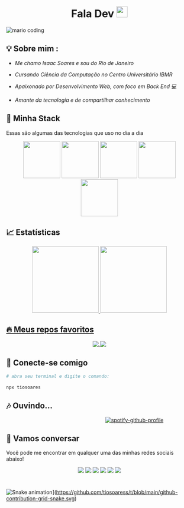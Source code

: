 
<h1 align="center">Fala Dev <img src="https://media.giphy.com/media/hvRJCLFzcasrR4ia7z/giphy.gif" width="30px"></h1>

![mario coding](https://i.imgur.com/1ZvVkDc.gif)

## 💡 Sobre mim :
 - *Me chamo Isaac Soares e sou do Rio de Janeiro* 

 - *Cursando Ciência da Computação no Centro Universitário IBMR* 
 
 - *Apaixonado por Desenvolvimento Web, com foco em Back End 💻* 
 
 - *Amante da tecnologia e de compartilhar conhecimento* 


## 🔮 Minha Stack
Essas são algumas das tecnologias que uso no dia a dia

<div align="center">
 <img src="https://media3.giphy.com/media/ln7z2eWriiQAllfVcn/200w.webp" width="100">      
 <img src="https://i.giphy.com/media/eNAsjO55tPbgaor7ma/200w.webp" width="100">      
 <img src="https://i.giphy.com/media/KzJkzjggfGN5Py6nkT/200.webp" width="100">      
 <img src="https://i.giphy.com/media/IdyAQJVN2kVPNUrojM/200.webp" width="100">      
 <img src="https://media.giphy.com/media/LMt9638dO8dftAjtco/giphy.gif" width="100">
</div>


## 📈 Estatísticas

<div align="center">
  <a href="https://github.com/tiosoaress">
  <img height="180em" src="https://github-readme-stats.vercel.app/api/top-langs/?username=tiosoaress&layout=compact&langs_count=7&theme=react&hide_border=true"/>
  <img height="180em" src="https://github-readme-stats.vercel.app/api?username=tiosoaress&show_icons=true&theme=react&include_all_commits=true&count_private=true&hide_border=true"/>
</div>

## 🔥 Meus repos favoritos

<div align="center">
 <a href="https://github.com/tiosoaress">
  <img align="center" src="https://github-readme-stats.vercel.app/api/pin/?username=tiosoaress&repo=MidNight&theme=react&hide_border=true" />
</a>
<a href="https://github.com/tiosoaress">
  <img align="center" src="https://github-readme-stats.vercel.app/api/pin/?username=tiosoaress&repo=AmericaGG&theme=react&hide_border=true" />
</a>
</div>
 
## 🍻 Conecte-se comigo

```bash
# abra seu terminal e digite o comando: 
 
npx tiosoares
````

## 🎶 Ouvindo...

                                                                    [![spotify-github-profile](https://spotify-github-profile.vercel.app/api/view?uid=12146821908\&cover_image=true\&theme=default\&bar_color_cover=true)](https://spotify-github-profile.vercel.app/api/view?uid=12146821908&redirect=true)

## :speech_balloon: Vamos conversar

Você pode me encontrar em qualquer uma das minhas redes sociais abaixo!

<div align="center">
<a href="https://twitter.com/tiosoares" target="_blank"><img src="https://img.shields.io/badge/Twitter-2CA5E0?style=for-the-badge&logo=twitter&logoColor=white" target="_blank"></a>  
<a href="https://github.com/tiosoaress"><img src="https://img.shields.io/badge/-Github-%23333?style=for-the-badge&logo=github&logoColor=white" target="_blank"></a>  
<a href="https://instagram.com/tiosoares" target="_blank"><img src="https://img.shields.io/badge/-Instagram-%23E4405F?style=for-the-badge&logo=instagram&logoColor=white" target="_blank"></a>  
<a href="mailto:tiosoares@gmail.com"><img src="https://img.shields.io/badge/-Gmail-ff9800?style=for-the-badge&logo=gmail&logoColor=white" target="_blank"></a>  
<a href="https://www.linkedin.com/in/tiosoares/" target="_blank"><img src="https://img.shields.io/badge/-LinkedIn-%230077B5?style=for-the-badge&logo=linkedin&logoColor=white" target="_blank"></a>  
<a href="https://www.twitch.tv/tiosoares" target="_blank"><img src="https://img.shields.io/badge/Twitch-9146FF?style=for-the-badge&logo=twitch&logoColor=white" target="_blank"></a>
</div>

#

![Snake animation](https://github.com/tiosoaress/tiosoaress/blob/output/github-contribution-grid-snake.svg)](https://github.com/tiosoaress/t/blob/main/github-contribution-grid-snake.svg)


